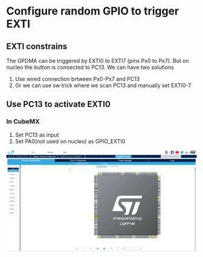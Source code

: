 # Configure random GPIO to trigger EXTI

## EXTI constrains

The GPDMA can be triggered by EXTI0 to EXTI7 (pins Px0 to Px7). But on nucleo the button is connected to PC13. We can have two solutions

1. Use wired connection brtween Px0-Px7 and PC13
2. Or we can use sw trick where we scan PC13 and manually set EXTI0-7

## Use PC13 to activate EXTI0

### In CubeMX

1. Set PC13 as input
2. Set PA0(not used on nucleo) as GPIO_EXTI0

![gpio selection](./img/22_08_31_227.png)

<!-- 3. Open GPIO configuration
4. Select PA0 set it as  -->

